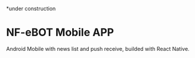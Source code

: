 *under construction

# NF-eBOT Mobile APP
Android Mobile with news list and push receive, builded with React Native.
